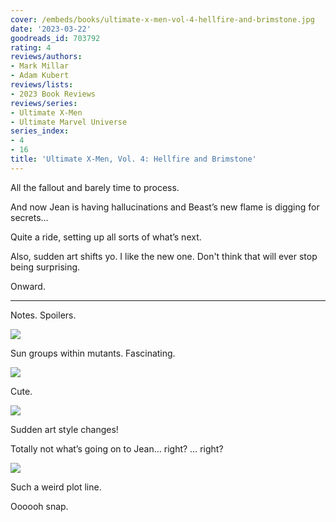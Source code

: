 ```yaml
---
cover: /embeds/books/ultimate-x-men-vol-4-hellfire-and-brimstone.jpg
date: '2023-03-22'
goodreads_id: 703792
rating: 4
reviews/authors:
- Mark Millar
- Adam Kubert
reviews/lists:
- 2023 Book Reviews
reviews/series:
- Ultimate X-Men
- Ultimate Marvel Universe
series_index:
- 4
- 16
title: 'Ultimate X-Men, Vol. 4: Hellfire and Brimstone'
---
```


All the fallout and barely time to process. 

And now Jean is having hallucinations and Beast’s new flame is digging for secrets…

Quite a ride, setting up all sorts of what’s next. 

Also, sudden art shifts yo. I like the new one. Don't think that will ever stop being surprising. 

Onward. 

<!--more-->

---



Notes. Spoilers. 

![](/embeds/books/attachments/ultimate-x-men-v4-1191e1.png)

Sun groups within mutants. Fascinating. 

![](/embeds/books/attachments/ultimate-x-men-v4-c2ebe3.png)

Cute. 

![](/embeds/books/attachments/ultimate-x-men-v4-884b20.png)

Sudden art style changes!

Totally not what’s going on to Jean… right? … right?

![](/embeds/books/attachments/ultimate-x-men-v4-c8b4da.png)

Such a weird plot line. 

Oooooh snap. 


